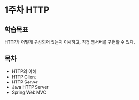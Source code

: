 # 1주차 HTTP

## 학습목표

HTTP가 어떻게 구성되어 있는지 이해하고, 직접 웹서버를 구현할 수 있다.

## 목차

- HTTP의 이해
- HTTP Client
- HTTP Server
- Java HTTP Server
- Spring Web MVC
